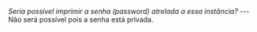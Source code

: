 *Seria possível imprimir a senha (password) atrelada a essa instância?*
---Não será possível pois a senha está privada. 